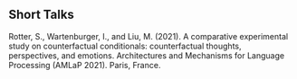 ## Short Talks

Rotter, S., Wartenburger, I., and Liu, M. (2021). A comparative experimental study on counterfactual conditionals: counterfactual thoughts, perspectives, and emotions. Architectures and Mechanisms for Language Processing (AMLaP 2021). Paris, France.

